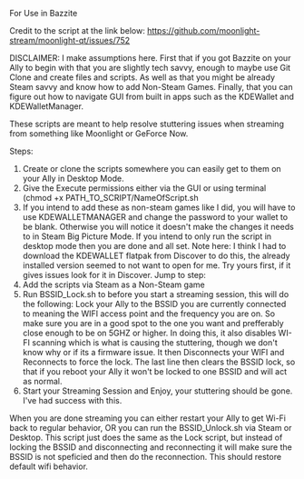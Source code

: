 For Use in Bazzite

Credit to the script at the link below: 
https://github.com/moonlight-stream/moonlight-qt/issues/752

DISCLAIMER: I make assumptions here. First that if you got Bazzite on your Ally to begin with that you are slightly tech savvy, enough to maybe use Git Clone and create files and scripts. As well as that you might be already Steam savvy and know how to add Non-Steam Games. Finally, that you can figure out how to navigate GUI from built in apps such as the KDEWallet and KDEWalletManager. 

These scripts are meant to help resolve stuttering issues when streaming from something like Moonlight or GeForce Now.

Steps: 
1. Create or clone the scripts somewhere you can easily get to them on your Ally in Desktop Mode. 
2. Give the Execute permissions either via the GUI or using terminal (chmod +x PATH_TO_SCRIPT/NameOfScript.sh
3. If you intend to add these as non-steam games like I did, you will have to use KDEWALLETMANAGER and change the password to your wallet to be blank. 
  Otherwise you will notice it doesn't make the changes it needs to in Steam Big Picture Mode. If you intend to only run the script in desktop mode then you are done and all set.
  Note here: I think I had to download the KDEWALLET flatpak from Discover to do this, the already installed version seemed to not want to open for me. Try yours first, if it gives issues look for it in Discover. 
  Jump to step: 
4. Add the scripts via Steam as a Non-Steam game
5. Run BSSID_Lock.sh to before you start a streaming session, this will do the following: Lock your Ally to the BSSID you are currently connected to meaning the WIFI access point and the frequency you are on. 
  So make sure you are in a good spot to the one you want and prefferably close enough to be on 5GHZ or higher. 
  In doing this, it also disables WI-FI scanning which is what is causing the stuttering, though we don't know why or if its a firmware issue. 
  It then Disconnects your WIFI and Reconnects to force the lock. 
  The last line then clears the BSSID lock, so that if you reboot your Ally it won't be locked to one BSSID and will act as normal.
6. Start your Streaming Session and Enjoy, your stuttering should be gone. I've had success with this. 

When you are done streaming you can either restart your Ally to get Wi-Fi back to regular behavior, OR you can run the BSSID_Unlock.sh via Steam or Desktop. This script just does the same as the Lock script, but instead of locking the BSSID and disconnecting and reconnecting it will make sure the BSSID is not speficied and then do the reconnection. This should restore default wifi behavior. 
